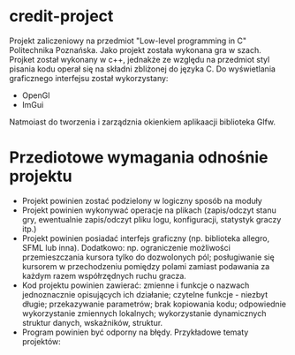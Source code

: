 # credit-project
Projekt zaliczeniowy na przedmiot "Low-level programming in C" Politechnika Poznańska. 
Jako projekt została wykonana gra w szach. Projket został wykonany w c++, jednakże ze względu na przedmiot styl pisania kodu operał się na składni zbliżonej do języka C. Do wyświetlania graficznego interfejsu został wykorzystany:
- OpenGl
- ImGui

Natmoiast do tworzenia i zarządznia okienkiem aplikaacji biblioteka Glfw.
  
# Przediotowe wymagania odnośnie projektu
- Projekt powinien zostać podzielony w logiczny sposób na moduły
- Projekt powinien wykonywać operacje na plikach (zapis/odczyt stanu gry, ewentualnie
zapis/odczyt pliku logu, konfiguracji, statystyk graczy itp.)
- Projekt powinien posiadać interfejs graficzny (np. biblioteka allegro, SFML lub inna).
Dodatkowo: np. ograniczenie możliwości przemieszczania kursora tylko do
dozwolonych pól; posługiwanie się kursorem w przechodzeniu pomiędzy polami
zamiast podawania za każdym razem współrzędnych ruchu gracza.
- Kod projektu powinien zawierać: zmienne i funkcje o nazwach jednoznacznie
opisujących ich działanie; czytelne funkcje - niezbyt długie; przekazywanie
parametrów; brak kopiowania kodu; odpowiednie wykorzystanie zmiennych
lokalnych; wykorzystanie dynamicznych struktur danych, wskaźników, struktur.
- Program powinien być odporny na błędy.
Przykładowe tematy projektów:

